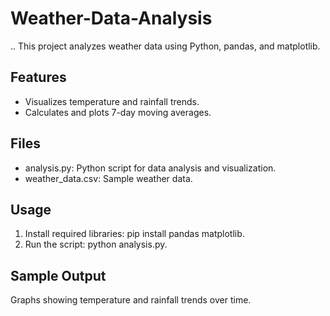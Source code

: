 # Weather-Data-Analysis
..
This project analyzes weather data using Python, pandas, and matplotlib.

## Features
- Visualizes temperature and rainfall trends.
- Calculates and plots 7-day moving averages.

## Files
- analysis.py: Python script for data analysis and visualization.
- weather_data.csv: Sample weather data.

## Usage
1. Install required libraries: pip install pandas matplotlib.
2. Run the script: python analysis.py.

## Sample Output
Graphs showing temperature and rainfall trends over time.
